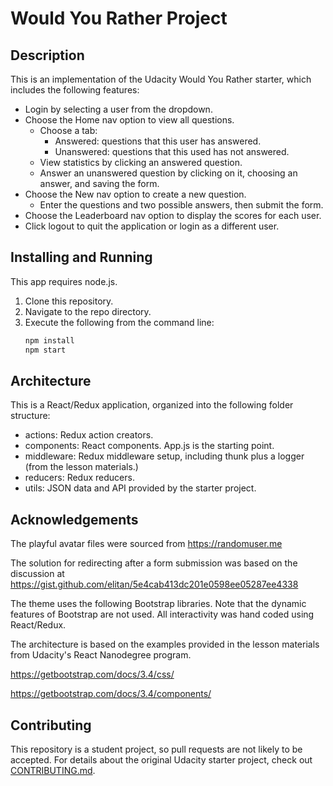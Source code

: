 # Would You Rather Project

## Description
This is an implementation of the Udacity Would You Rather starter, which includes the following features:
* Login by selecting a user from the dropdown.
* Choose the Home nav option to view all questions.
    * Choose a tab:
        * Answered: questions that this user has answered.
        * Unanswered: questions that this used has not answered.        
    * View statistics by clicking an answered question.
    * Answer an unanswered question by clicking on it, choosing an answer, and saving the form.
* Choose the New nav option to create a new question.
    * Enter the questions and two possible answers, then submit the form.
* Choose the Leaderboard nav option to display the scores for each user.
* Click logout to quit the application or login as a different user.

## Installing and Running
This app requires node.js.

1. Clone this repository.
2. Navigate to the repo directory.
3. Execute the following from the command line:
    ```bash
    npm install
    npm start
    ```

## Architecture

This is a React/Redux application, organized into the following folder structure:
* actions: Redux action creators.
* components: React components.  App.js is the starting point.
* middleware: Redux middleware setup, including thunk plus a logger (from the lesson materials.)
* reducers: Redux reducers.
* utils: JSON data and API provided by the starter project.

## Acknowledgements
The playful avatar files were sourced from https://randomuser.me

The solution for redirecting after a form submission was based on the discussion at https://gist.github.com/elitan/5e4cab413dc201e0598ee05287ee4338

The theme uses the following Bootstrap libraries.  Note that the dynamic features of Bootstrap are not used.  All interactivity was hand coded using React/Redux.

The architecture is based on the examples provided in the lesson materials from Udacity's React Nanodegree program.

https://getbootstrap.com/docs/3.4/css/

https://getbootstrap.com/docs/3.4/components/

## Contributing

This repository is a student project, so pull requests are not likely to be accepted. For details about the original Udacity starter project, check out [CONTRIBUTING.md](https://github.com/udacity/reactnd-project-would-you-rather-starter/blob/master/CONTRIBUTING.md).
